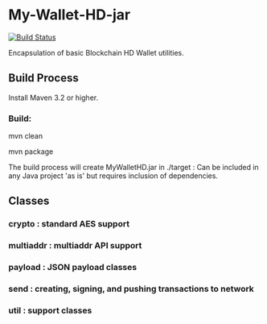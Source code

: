 # My-Wallet-HD-jar

[![Build Status](https://travis-ci.org/blockchain/My-Wallet-V3-jar.svg?branch=master)](https://travis-ci.org/blockchain/My-Wallet-V3-jar)

Encapsulation of basic Blockchain HD Wallet utilities.

## Build Process

Install Maven 3.2 or higher.

### Build:

mvn clean

mvn package

The build process will create MyWalletHD.jar in ./target : Can be included in any Java project 'as is' but requires inclusion of dependencies.

## Classes

### crypto : standard AES support

### multiaddr : multiaddr API support

### payload : JSON payload classes

### send : creating, signing, and pushing transactions to network

### util : support classes
